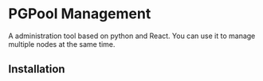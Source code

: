 # PGPool Management

A administration tool based on python and React. You can use it to manage multiple nodes at the same time.

## Installation
